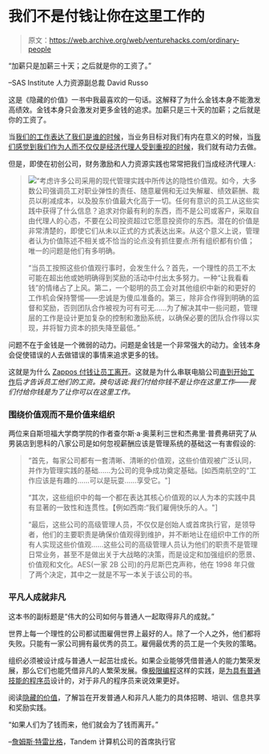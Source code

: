 # 我们不是付钱让你在这里工作的

> 原文：<https://web.archive.org/web/venturehacks.com/ordinary-people>

“加薪只是加薪三十天；之后就是你的工资了。”

–SAS Institute 人力资源副总裁 David Russo

这是《隐藏的价值》一书中我最喜欢的一句话。这解释了为什么金钱本身不能激发高绩效。金钱本身只会激发对更多金钱的追求。加薪只是三十天的加薪；之后就是你的工资了。

当[我们的工作表达了我们是谁的时候](/web/20221207081716/https://venturehacks.com/articles/the-monk-and-the-riddle)，当业务目标对我们有内在意义的时候，当[我们感觉到我们作为人而不仅仅是经济代理人受到重视的时候](https://web.archive.org/web/20221207081716/http://books.google.com/books?id=FRUxoxTkow8C&pg=RA1-PA235&dq=%22feel+that+we+are+valued+as+people,+not+simply+as+economic+agents%22&ei=XVdnSZCIBIjClQSfgN0c#PRA1-PA236,M1)，我们就有动力去做。

但是，即使在初创公司，财务激励和人力资源实践也常常把我们当成经济代理人:

> [![](img/e68f01dfc09abc98616799b95f6bfd54.png)](https://web.archive.org/web/20221207081716/http://www.amazon.com/gp/product/0875848982?ie=UTF8&tag=httpventureco-20&linkCode=as2&camp=1789&creative=390957&creativeASIN=0875848982)“考虑许多公司采用的现代管理实践中所传达的隐性价值观。如今，大多数公司强调员工对职业弹性的责任、随意雇佣和无过失解雇、绩效薪酬、裁员以削减成本，以及股东价值最大化高于一切。任何有意识的员工从这些实践中获得了什么信息？追求对你最有利的东西，而不是公司或客户，采取自由代理人的心态，不要在公司投资超过它愿意投资你的东西。潜在的价值是非常清楚的，即使它们从未以正式的方式表达出来。从这个意义上说，管理者认为价值陈述不相关或不恰当的论点没有抓住要点:所有组织都有价值；唯一的问题是他们有多明确。
> 
> “当员工按照这些价值观行事时，会发生什么？首先，一个理性的员工不太可能在超出他或她明确得到奖励的活动中付出太多努力。一种“让我看看钱”的情绪占了上风。第二，一个聪明的员工会对其他组织中新的和更好的工作机会保持警惕——忠诚是为傻瓜准备的。第三，除非合作得到明确的监督和奖励，否则团队合作被视为可有可无……为了解决其中一些问题，管理层的工作是设计更加复杂的控制和激励系统，以确保必要的团队合作得以实现，并将智力资本的损失降至最低。”

问题不在于金钱是一个微弱的动力。问题是金钱是一个非常强大的动力。金钱本身会促使错误的人去做错误的事情来追求更多的钱。

这就是为什么 [Zappos 付钱让员工离开](https://web.archive.org/web/20221207081716/http://discussionleader.hbsp.com/taylor/2008/05/wy_zappos_pays_new_employees_t.html)。这就是为什么串联电脑公司[直到开始工作](https://web.archive.org/web/20221207081716/http://books.google.com/books?id=lIXIE9bYid8C&pg=PA122&dq=%22if+they+asked+about+their+salary%22&ei=Mm5mSbHbBILKlQSvzvDzDQ#PPA123,M1)后*才告诉员工他们的工资。换句话说:我们付给你钱不是让你在这里工作——我们付给你钱是为了让你可以在这里工作。*

### 围绕价值观而不是价值来组织

两位来自斯坦福大学商学院的作者查尔斯·a·奥莱利三世和杰弗里·普费弗研究了从男装店到思科的八家公司是如何忽视薪酬应该是管理系统的基础这一有害假设的:

> “首先，每家公司都有一套清晰、清晰的价值观，这些价值观被广泛认同，并作为管理实践的基础……为公司的竞争成功奠定基础。[如西南航空的“工作应该是有趣的……可以是玩耍……享受它。"]
> 
> “其次，这些组织中的每一个都在表达其核心价值观的以人为本的实践中具有显著的一致性和连贯性。【例如西南:“我们雇佣快乐的人。"]
> 
> “最后，这些公司的高级管理人员，不仅仅是创始人或首席执行官，是领导者，他们的主要职责是确保价值观得到维护，并不断地让在组织中工作的所有人实现这些价值观……这些公司的高级管理人员认为他们的职责不是管理日常业务，甚至不是做出关于大战略的决策，而是设定和加强组织的愿景、价值观和文化。AES(一家 2B 公司)的丹尼斯巴克声称，他在 1998 年只做了两个决定，其中之一就是不写一本关于该公司的书。

### 平凡人成就非凡

这本书的副标题是“伟大的公司如何与普通人一起取得非凡的成就。”

世界上每一个理性的公司都试图雇佣世界上最好的人。除了一个人之外，他们都将失败。只能有一家公司拥有最优秀的员工。雇佣最优秀的员工是一个失败的策略。

组织必须被设计成与普通人一起茁壮成长。如果企业能够凭借普通人的能力繁荣发展，那么它们也能凭借非凡的人繁荣发展。像[极限编程](https://web.archive.org/web/20221207081716/http://venturehacks.com/articles/extreme-programming-explained)这样的实践，是[为具有普通技能的程序员](https://web.archive.org/web/20221207081716/http://books.google.com/books?id=G8EL4H4vf7UC&pg=PR18&dq=%22on+the+close+collaboration+of+programmers+with+ordinary+skills%22&ei=SHRlScbnNYXSkwSU74yeBg)设计的，对于非凡的程序员来说效果更好。

阅读[隐藏的价值](https://web.archive.org/web/20221207081716/http://www.amazon.com/gp/product/0875848982?ie=UTF8&tag=httpventureco-20&linkCode=as2&camp=1789&creative=390957&creativeASIN=0875848982)，了解旨在开发普通人和非凡人能力的具体招聘、培训、信息共享和奖励实践。

“如果人们为了钱而来，他们就会为了钱而离开。”

–[詹姆斯·特雷比格](https://web.archive.org/web/20221207081716/http://books.google.com/books?id=lIXIE9bYid8C&pg=PA122&dq=%22to+paraphrase+treybig%22&ei=L29mSeqeNYKGkASLyr2VAQ#PPA123,M1)，Tandem 计算机公司的首席执行官